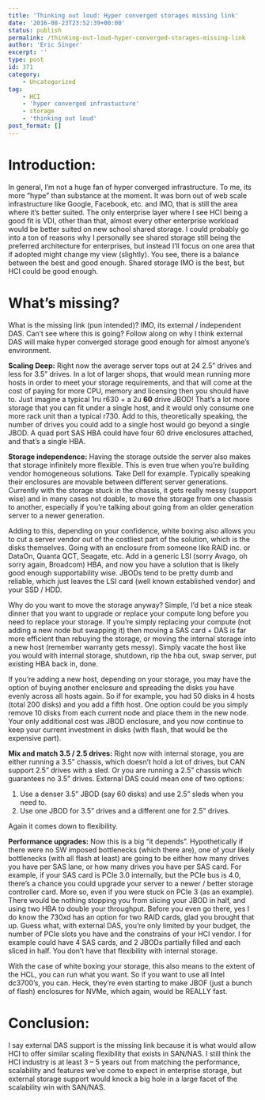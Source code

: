 ```yaml
---
title: 'Thinking out loud: Hyper converged storages missing link'
date: '2016-08-23T23:52:39+00:00'
status: publish
permalink: /thinking-out-loud-hyper-converged-storages-missing-link
author: 'Eric Singer'
excerpt: ''
type: post
id: 371
category:
    - Uncategorized
tag:
    - HCI
    - 'hyper converged infrastucture'
    - storage
    - 'thinking out loud'
post_format: []
---
```

Introduction:
=============

In general, I’m not a huge fan of hyper converged infrastructure. To me, its more “hype” than substance at the moment. It was born out of web scale infrastructure like Google, Facebook, etc. and IMO, that is still the area where it’s better suited. The only enterprise layer where I see HCI being a good fit is VDI, other than that, almost every other enterprise workload would be better suited on new school shared storage. I could probably go into a ton of reasons why I personally see shared storage still being the preferred architecture for enterprises, but instead I’ll focus on one area that if adopted might change my view (slightly). You see, there is a balance between the best and good enough. Shared storage IMO is the best, but HCI could be good enough.

**What’s missing?**
===================

What is the missing link (pun intended)? IMO, its external / independent DAS. Can’t see where this is going? Follow along on why I think external DAS will make hyper converged storage good enough for almost anyone’s environment.

**Scaling Deep:** Right now the average server tops out at 24 2.5” drives and less for 3.5” drives. In a lot of larger shops, that would mean running more hosts in order to meet your storage requirements, and that will come at the cost of paying for more CPU, memory and licensing then you should have to. Just imagine a typical 1ru r630 + a 2u **60** drive JBOD! That’s a lot more storage that you can fit under a single host, and it would only consume one more rack unit than a typical r730. Add to this, theoretically speaking, the number of drives you could add to a single host would go beyond a single JBOD. A quad port SAS HBA could have four 60 drive enclosures attached, and that’s a single HBA.

**Storage independence:** Having the storage outside the server also makes that storage infinitely more flexible. This is even true when you’re building vendor homogeneous solutions. Take Dell for example. Typically speaking their enclosures are movable between different server generations. Currently with the storage stuck in the chassis, it gets really messy (support wise) and in many cases not doable, to move the storage from one chassis to another, especially if you’re talking about going from an older generation server to a newer generation.

Adding to this, depending on your confidence, white boxing also allows you to cut a server vendor out of the costliest part of the solution, which is the disks themselves. Going with an enclosure from someone like RAID inc. or DataOn, Quanta QCT, Seagate, etc. Add in a generic LSI (sorry Avago, oh sorry again, Broadcom) HBA, and now you have a solution that is likely good enough supportability wise. JBODs tend to be pretty dumb and reliable, which just leaves the LSI card (well known established vendor) and your SSD / HDD.

Why do you want to move the storage anyway? Simple, I’d bet a nice steak dinner that you want to upgrade or replace your compute long before you need to replace your storage. If you’re simply replacing your compute (not adding a new node but swapping it) then moving a SAS card + DAS is far more efficient than rebuying the storage, or moving the internal storage into a new host (remember warranty gets messy). Simply vacate the host like you would with internal storage, shutdown, rip the hba out, swap server, put existing HBA back in, done.

If you’re adding a new host, depending on your storage, you may have the option of buying another enclosure and spreading the disks you have evenly across all hosts again. So if for example, you had 50 disks in 4 hosts (total 200 disks) and you add a fifth host. One option could be you simply remove 10 disks from each current node and place them in the new node. Your only additional cost was JBOD enclosure, and you now continue to keep your current investment in disks (with flash, that would be the expensive part).

**Mix and match 3.5 / 2.5 drives:** Right now with internal storage, you are either running a 3.5” chassis, which doesn’t hold a lot of drives, but CAN support 2.5” drives with a sled. Or you are running a 2.5” chassis which guarantees no 3.5” drives. External DAS could mean one of two options:

1. Use a denser 3.5” JBOD (say 60 disks) and use 2.5” sleds when you need to.
2. Use one JBOD for 3.5” drives and a different one for 2.5” drives.

Again it comes down to flexibility.

**Performance upgrades:** Now this is a big “it depends”. Hypothetically if there were no SW imposed bottlenecks (which there are), one of your likely bottlenecks (with all flash at least) are going to be either how many drives you have per SAS lane, or how many drives you have per SAS card. For example, if your SAS card is PCIe 3.0 internally, but the PCIe bus is 4.0, there’s a chance you could upgrade your server to a newer / better storage controller card. More so, even if you were stuck on PCIe 3 (as an example). There would be nothing stopping you from slicing your JBOD in half, and using two HBA to double your throughput. Before you even go there, yes I do know the 730xd has an option for two RAID cards, glad you brought that up. Guess what, with external DAS, you’re only limited by your budget, the number of PCIe slots you have and the constrains of your HCI vendor. I for example could have 4 SAS cards, and 2 JBODs partially filled and each sliced in half. You don’t have that flexibility with internal storage.

With the case of white boxing your storage, this also means to the extent of the HCL, you can run what you want. So if you want to use all Intel dc3700’s, you can. Heck, they’re even starting to make JBOF (just a bunch of flash) enclosures for NVMe, which again, would be REALLY fast.

**Conclusion:**
===============

I say external DAS support is the missing link because it is what would allow HCI to offer similar scaling flexibility that exists in SAN/NAS. I still think the HCI industry is at least 3 – 5 years out from matching the performance, scalability and features we’ve come to expect in enterprise storage, but external storage support would knock a big hole in a large facet of the scalability win with SAN/NAS.